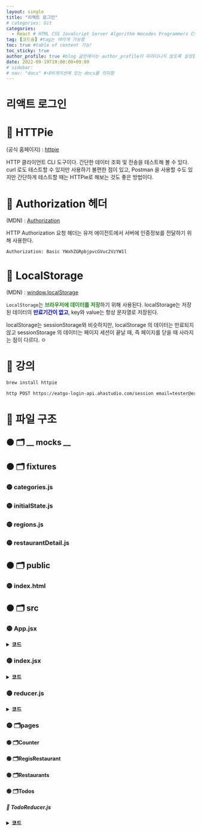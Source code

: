 ```yaml
---
layout: single
title: "리액트 로그인"
# categories: Git
categories:
  - React # HTML CSS JavaScript Server Algorithm Wecodes Programmers CS Github Blog
tag: [코드숨] #tag는 여러개 가능함
toc: true #table of content 기능!
toc_sticky: true
author_profile: true #blog 글안에서는 author_profile이 따라다니지 않도록 설정함
date: 2022-09-19T19:00:00+09:00
# sidebar:
# nav: "docs" #네비게이션에 있는 docs를 의미함
---
```

<style>
.crimson {
  color: crimson;
  font-weight: bold;
}

.mediumblue {
  color: mediumblue;
  font-weight: bold;
}

.forestgreen {
  color: forestgreen;
  font-weight: bold;E
}

.black {
  color: black;
  font-weight: bold;
}
</style>

# 리액트 로그인
# 🔴 HTTPie
(공식 홈페이지) : [httpie](https://httpie.io/)

HTTP 클라이언트 CLI 도구이다. 간단한 데이터 조회 및 전송을 테스트해 볼 수 있다. curl 로도 테스트할 수 있지만 사용하기 불편한 점이 있고, Postman 을 사용할 수도 있지만 간단하게 테스트할 때는 HTTPie로 해보는 것도 좋은 방법이다.

# 🔴 Authorization 헤더
(MDN) : [Authorization](https://developer.mozilla.org/ko/docs/Web/HTTP/Headers/Authorization)

HTTP Authorization 요청 헤더는 유저 에이전트에서 서버에 인증정보를 전달하기 위해 사용한다.

```bash
Authorization: Basic YWxhZGRpbjpvcGVuc2VzYW1l
```

# 🔴 LocalStorage
(MDN) : [window.localStorage](https://developer.mozilla.org/ko/docs/Web/API/Window/localStorage)

`LocalStorage`는 <span class="forestgreen">브라우저에 데이터를 저장</span>하기 위해 사용된다. localStorage는 저장된 데이터의 <span class="mediumblue">만료기간이 없고</span>, key와 value는 항상 문자열로 저장된다.

localStorage는 sessionStorage와 비슷하지만, localStorage 의 데이터는 만료되지 않고 sessionStorage 의 데이터는 페이지 세션이 끝날 때, 즉 페이지를 닫을 때 사라지는 점이 다르다.
ㅇ
# 🔴 강의
```bash
brew install httpie

http POST https://eatgo-login-api.ahastudio.com/session email=tester@example.com password=test
```

















# 🔴 파일 구조
## 🟠 🗂 __ mocks __
## 🟠 🗂 fixtures
### 🟡 categories.js
### 🟡 initialState.js
### 🟡 regions.js
### 🟡 restaurantDetail.js
## 🟠 🗂 public
### 🟡 index.html
## 🟠 🗂 src
### 🟡 App.jsx
<details>
<summary class="black">코드</summary>
<div markdown="1">

```jsx
// App.jsx
import {
  Routes,
  Route,
  Link,
} from 'react-router-dom';

import HomePage from './pages/HomePage';
import CounterPage from './pages/Counter/App';
import TodosPage from './pages/Todos/TodosPage';
import NotFoundPage from './pages/NotFoundPage';

export default function App() {
  return (
    <>
      <header>
        <h1>
          <Link to="/">코드숨 11기</Link>
        </h1>
      </header>
      <Routes>
        <Route path="/" element={<HomePage />} />
        <Route path="/counter" element={<CounterPage />} />
        <Route path="/todos" element={<TodosPage />} />
        <Route path="*" element={<NotFoundPage />} />
      </Routes>
    </>
  );
```
</div>
</details>

### 🟡 index.jsx
<details>
<summary class="black">코드</summary>
<div markdown="1">

```jsx
// index.jsx
import ReactDom from 'react-dom/client';

import { BrowserRouter } from 'react-router-dom';

import { Provider } from 'react-redux';

import App from './App';

import store from './store';

ReactDom.createRoot(document.getElementById('app')).render(
  <Provider store={store}>
    <BrowserRouter>
      <App />
    </BrowserRouter>
  </Provider>,
);
```
</div>
</details>

### 🟡 reducer.js
<details>
<summary class="black">코드</summary>
<div markdown="1">

```jsx
// reducer.js
import { combineReducers } from 'redux';

import todosReducer from './pages/Todos/todosReducer';

const rootReducer = combineReducers({
  todosPage: todosReducer,
});

export default rootReducer;
```
</div>
</details>

### 🟡 🗂pages

#### 🟢 🗂Counter
#### 🟢 🗂RegisRestaurant
#### 🟢 🗂Restaurants
#### 🟢 🗂Todos

##### 🔵 TodoReducer.js
<details>
<summary class="black">코드</summary>
<div markdown="1">

```jsx
// TodoReducer.js
import { v4 as uuidv4 } from 'uuid';

// Redux action
// - 필수
//  - type (string)
// - 두가지 방법 중 택 1
//  - 자기 마음대로 적는 방법 (ex. todoTitle 이라고 직접 적어놓음)
//  - payload (object) => { todoTitle }

const initialState = {
  todoTitle: '',
  todos: [],
};

// eslint-disable-next-line default-param-last
export default function reducer(state = initialState, action) {
  const { todoTitle, todos } = state;
  const { type, payload } = action;

  const index = {
    'todos/updateTodoTitle': () => ({
      ...state,
      todoTitle: payload.todoTitle,
    }),

    'todos/addTodo': () => {
      if (!todoTitle) return state;

      return {
        todoTitle: '',
        todos: [
          ...todos,
          { id: uuidv4(), title: todoTitle },
        ],
      };
    },

    'todos/deleteTodo': () => ({
      ...state,
      todos: todos.filter((todo) => todo.id !== payload.id),
    }),

    default: () => state,
  };

  return (index[type] || index.default)();
}
```
</div>
</details>

<!-- ① ② ③ ④ ⑤ ⑥ ⑦ ⑧ ⑨-->

<!-- ### 2. Link 넣기

```

유형 1: (설명어를 입력) : [gunhee's coding blog](https://gunhee-jeong.github.io/)
유형 2: (URL 자동연결) : <https://gunhee-jeong.github.io/>
유형 3: (동일 파일 내 '문단으로 이동') : [1. Header로 이동](###-1-header)

```

<details>
<summary class="black">코드</summary>
<div markdown="1">

```jsx
// helloWorld!
const hello = 'hi';
```
</div>
</details>

1. 특수문자를 제거
2. 스페이스는 -로 바꾸고
3. 대문자는 소문자로!
   그래서 ### 1. Header -> #1-header

## Link: [google][https://www.google.com/]

### 3. 수평선

```

---

```

---

### 4. 라인 바꾸기

```

스페이스바를 2번 눌러주면 다음칸으로
이동할 수 있어요!

```

---

스페이스바를 2번 눌러주면
다음칸으로 이동할 수 있어요!

### 5. list 만들기

```

1. 1번
2. 2번
3. 3번

- 순서없는 list
  - 순서없는 list
    - 순서없는 list

```

1. 1번
2. 2번
3. 3번

- 순서없는 list
  - 순서없는 list
    - 순서없는 list

---

### 6. font 관련

```

**진하게** -> 볼드
_기울여서_ -> 이탤릭체
~~취소선~~ -> 취소선

<ul>밑줄넣기</ul> -> 밑줄
<span style="color:red">빨간 글씨</span> -> 글자색
이것이 `인라인` 입니다 -> 인라인 코드
```

**진하게** -> 볼드
_기울여서_ -> 이탤릭체
~~취소선~~ -> 취소선
<u>밑줄넣기</u> -> 밑줄
<span style="color:red">빨간 글씨</span>
이것이 `인라인` 입니다 -> 인라인 코드

---

### 7. 인용구문

```
> coding
>
> > JavaScript
> >
> > > 내가 프짱!
```

> coding
>
> > JavaScript
> >
> > > 내가 프짱!

---

### 8. 이미지 삽입

```
유형1: ('사이즈를 조절' -> HTML 태그 사용) : <img src="https://gunhee-jeong.github.io/assets/images/blogLogo.png" width="300" height="200">
유형2: (이미지 삽입 후 -> 링크 걸기)
[![이미지](https://gunhee-jeong.github.io/assets/images/blogLogo/blogLogo.png)](https://gunhee-jeong.github.io/)
```

유형1: ('사이즈를 조절' -> HTML 태그 사용) : <img src="https://gunhee-jeong.github.io/assets/images/blogLogo.png" width="300" height="200">
유형2: (이미지 삽입 후 -> 링크 걸기)
[![이미지](https://gunhee-jeong.github.io/assets/images/blogLogo.png)](https://gunhee-jeong.github.io/)

### 9. 표 만들기

```
||국어|영어|
| :--- | ---: | :--: |
|건희 | 100점 | 100점
|철수 | 100점 | 100점
```

|      |  국어 | 영어  |
| :--- | ----: | :---: |
| 건희 | 100점 | 100점 |
| 철수 | 100점 | 100점 |

> - header를 넣고 싶은 경우 ---을 사용하고 :을 이용하여 정렬에 사용함!

### 10. 토글 만들기
 -->
